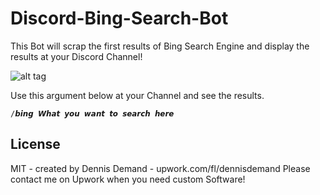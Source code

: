 # Discord-Bing-Search-Bot
This Bot will scrap the first results of Bing Search Engine and display the results at your Discord Channel!

![alt tag](https://i.imgur.com/jmVw6Da.jpg)

Use this argument below at your Channel and see the results.
```   
/𝙗𝙞𝙣𝙜 𝙒𝙝𝙖𝙩 𝙮𝙤𝙪 𝙬𝙖𝙣𝙩 𝙩𝙤 𝙨𝙚𝙖𝙧𝙘𝙝 𝙝𝙚𝙧𝙚
```  


## License  
MIT - created by Dennis Demand - upwork.com/fl/dennisdemand
Please contact me on Upwork when you need custom Software!
